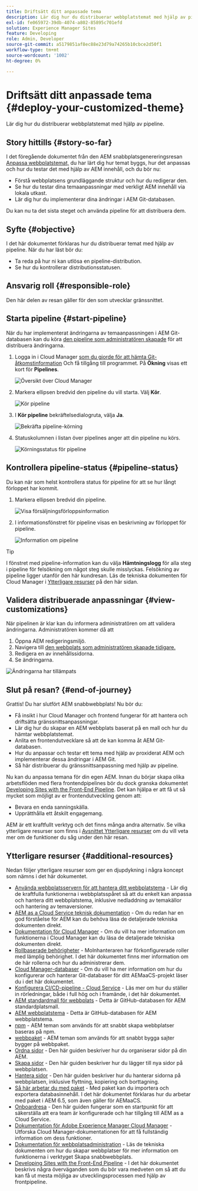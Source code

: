 ```yaml
---
title: Driftsätt ditt anpassade tema
description: Lär dig hur du distribuerar webbplatstemat med hjälp av pipeline.
exl-id: fe065972-39db-4074-a802-85895c701efd
solution: Experience Manager Sites
feature: Developing
role: Admin, Developer
source-git-commit: a5179851af8ec88e23d79a74265b10cbce2d50f1
workflow-type: tm+mt
source-wordcount: '1002'
ht-degree: 0%

---
```


# Driftsätt ditt anpassade tema {#deploy-your-customized-theme}

Lär dig hur du distribuerar webbplatstemat med hjälp av pipeline.

## Story hittills {#story-so-far}

I det föregående dokumentet från den AEM snabbplatsgenereringsresan [Anpassa webbplatstemat,](customize-theme.md) du har lärt dig hur temat byggs, hur det anpassas och hur du testar det med hjälp av AEM innehåll, och du bör nu:

* Förstå webbplatsens grundläggande struktur och hur du redigerar den.
* Se hur du testar dina temaanpassningar med verkligt AEM innehåll via lokala utkast.
* Lär dig hur du implementerar dina ändringar i AEM Git-databasen.

Du kan nu ta det sista steget och använda pipeline för att distribuera dem.

## Syfte {#objective}

I det här dokumentet förklaras hur du distribuerar temat med hjälp av pipeline. När du har läst bör du:

* Ta reda på hur ni kan utlösa en pipeline-distribution.
* Se hur du kontrollerar distributionsstatusen.

## Ansvarig roll {#responsible-role}

Den här delen av resan gäller för den som utvecklar gränssnittet.

## Starta pipeline {#start-pipeline}

När du har implementerat ändringarna av temaanpassningen i AEM Git-databasen kan du köra [den pipeline som administratören skapade](pipeline-setup.md) för att distribuera ändringarna.

1. Logga in i Cloud Manager [som du gjorde för att hämta Git-åtkomstinformation](retrieve-access.md) Och få tillgång till programmet. På **Ökning** visas ett kort för **Pipelines**.

   ![Översikt över Cloud Manager](assets/cloud-manager-overview.png)

1. Markera ellipsen bredvid den pipeline du vill starta. Välj **Kör**.

   ![Kör pipeline](assets/run-pipeline.png)

1. I **Kör pipeline** bekräftelsedialogruta, välja **Ja**.

   ![Bekräfta pipeline-körning](assets/pipeline-confirm.png)

1. Statuskolumnen i listan över pipelines anger att din pipeline nu körs.

   ![Körningsstatus för pipeline](assets/pipeline-running.png)

## Kontrollera pipeline-status {#pipeline-status}

Du kan när som helst kontrollera status för pipeline för att se hur långt förloppet har kommit.

1. Markera ellipsen bredvid din pipeline.

   ![Visa försäljningsförloppsinformation](assets/view-pipeline-details.png)

1. I informationsfönstret för pipeline visas en beskrivning av förloppet för pipeline.

   ![Information om pipeline](assets/pipeline-details.png)

>[!TIP]
>
>I fönstret med pipeline-information kan du välja **Hämtningslogg** för alla steg i pipeline för felsökning om något steg skulle misslyckas. Felsökning av pipeline ligger utanför den här kundresan. Läs de tekniska dokumenten för Cloud Manager i [Ytterligare resurser](#additional-resources) på den här sidan.

## Validera distribuerade anpassningar {#view-customizations}

När pipelinen är klar kan du informera administratören om att validera ändringarna. Administratören kommer då att

1. Öppna AEM redigeringsmiljö.
1. Navigera till [den webbplats som administratören skapade tidigare.](create-site.md)
1. Redigera en av innehållssidorna.
1. Se ändringarna.

![Ändringarna har tillämpats](assets/changes-applied.png)

## Slut på resan? {#end-of-journey}

Grattis! Du har slutfört AEM snabbwebbplats! Nu bör du:

* Få insikt i hur Cloud Manager och frontend fungerar för att hantera och driftsätta gränssnittsanpassningar.
* Lär dig hur du skapar en AEM webbplats baserat på en mall och hur du hämtar webbplatstemat.
* Anlita en frontendutvecklare så att de kan komma åt AEM Git-databasen.
* Hur du anpassar och testar ett tema med hjälp av proxiderat AEM och implementerar dessa ändringar i AEM Git.
* Så här distribuerar du gränssnittsanpassning med hjälp av pipeline.

Nu kan du anpassa temana för din egen AEM. Innan du börjar skapa olika arbetsflöden med flera frontendpipelines bör du dock granska dokumentet [Developing Sites with the Front-End Pipeline](/help/implementing/developing/introduction/developing-with-front-end-pipelines.md). Det kan hjälpa er att få ut så mycket som möjligt av er frontendutveckling genom att:

* Bevara en enda sanningskälla.
* Upprätthålla ett åtskilt engagemang.

AEM är ett kraftfullt verktyg och det finns många andra alternativ. Se vilka ytterligare resurser som finns i [Avsnittet Ytterligare resurser](#additional-resources) om du vill veta mer om de funktioner du såg under den här resan.

## Ytterligare resurser {#additional-resources}

Nedan följer ytterligare resurser som ger en djupdykning i några koncept som nämns i det här dokumentet.

* [Använda webbplatsservern för att hantera ditt webbplatstema](/help/sites-cloud/administering/site-creation/site-rail.md) - Lär dig de kraftfulla funktionerna i webbplatsspåret så att du enkelt kan anpassa och hantera ditt webbplatstema, inklusive nedladdning av temakällor och hantering av temaversioner.
* [AEM as a Cloud Service teknisk dokumentation](https://experienceleague.adobe.com/docs/experience-manager-cloud-service.html) - Om du redan har en god förståelse för AEM kan du behöva läsa de detaljerade tekniska dokumenten direkt.
* [Dokumentation för Cloud Manager](https://experienceleague.adobe.com/docs/experience-manager-cloud-service/onboarding/onboarding-concepts/cloud-manager-introduction.html) - Om du vill ha mer information om funktionerna i Cloud Manager kan du läsa de detaljerade tekniska dokumenten direkt.
* [Rollbaserade behörigheter](https://experienceleague.adobe.com/docs/experience-manager-cloud-manager/using/requirements/role-based-permissions.html) - Molnhanteraren har förkonfigurerade roller med lämplig behörighet. I det här dokumentet finns mer information om de här rollerna och hur du administrerar dem.
* [Cloud Manager-databaser](/help/implementing/cloud-manager/managing-code/managing-repositories.md) - Om du vill ha mer information om hur du konfigurerar och hanterar Git-databaser för ditt AEMaaCS-projekt läser du i det här dokumentet.
* [Konfigurera CI/CD-pipeline - Cloud Service](/help/implementing/cloud-manager/configuring-pipelines/introduction-ci-cd-pipelines.md) - Läs mer om hur du ställer in rörledningar, både i full hög och i framände, i det här dokumentet.
* [AEM standardmall för webbplats](https://github.com/adobe/aem-site-template-standard) - Detta är GitHub-databasen för AEM standardplatsmall.
* [AEM webbplatstema](https://github.com/adobe/aem-site-template-standard-theme-e2e) - Detta är GitHub-databasen för AEM webbplatstema.
* [npm](https://www.npmjs.com) - AEM teman som används för att snabbt skapa webbplatser baseras på npm.
* [webbpaket](https://webpack.js.org) - AEM teman som används för att snabbt bygga sajter bygger på webbpaket.
* [Ordna sidor](/help/sites-cloud/authoring/sites-console/organizing-pages.md) - Den här guiden beskriver hur du organiserar sidor på din AEM.
* [Skapa sidor](/help/sites-cloud/authoring/sites-console/creating-pages.md) - Den här guiden beskriver hur du lägger till nya sidor på webbplatsen.
* [Hantera sidor](/help/sites-cloud/authoring/sites-console/managing-pages.md) - Den här guiden beskriver hur du hanterar sidorna på webbplatsen, inklusive flyttning, kopiering och borttagning.
* [Så här arbetar du med paket](/help/implementing/developing/tools/package-manager.md) - Med paket kan du importera och exportera databasinnehåll. I det här dokumentet förklaras hur du arbetar med paket i AEM 6.5, som även gäller för AEMaaCS.
* [Onboardresa](/help/journey-onboarding/overview.md) - Den här guiden fungerar som en startpunkt för att säkerställa att era team är konfigurerade och har tillgång till AEM as a Cloud Service.
* [Dokumentation för Adobe Experience Manager Cloud Manager](https://experienceleague.adobe.com/docs/experience-manager-cloud-manager/using/introduction-to-cloud-manager.html) - Utforska Cloud Manager-dokumentationen för att få fullständig information om dess funktioner.
* [Dokumentation för webbplatsadministration](/help/sites-cloud/administering/site-creation/create-site.md) - Läs de tekniska dokumenten om hur du skapar webbplatser för mer information om funktionerna i verktyget Skapa snabbwebbplats.
* [Developing Sites with the Front-End Pipeline](/help/implementing/developing/introduction/developing-with-front-end-pipelines.md) - I det här dokumentet beskrivs några överväganden som du bör vara medveten om så att du kan få ut mesta möjliga av utvecklingsprocessen med hjälp av frontpipeline.
